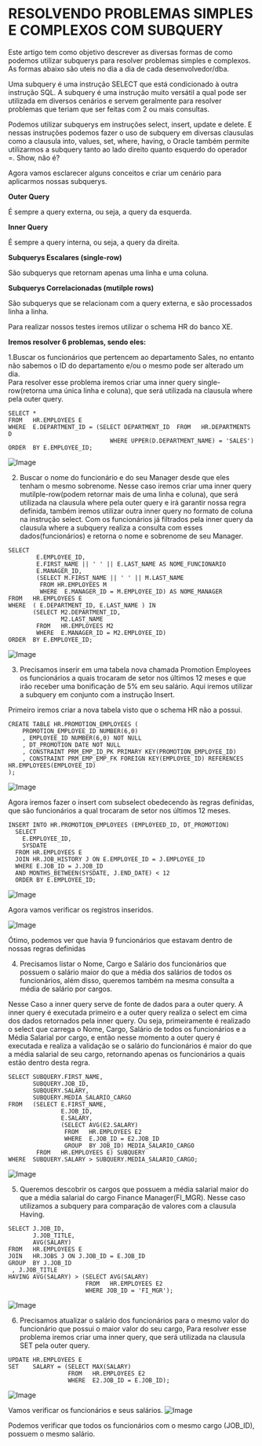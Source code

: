 # RESOLVENDO PROBLEMAS SIMPLES E COMPLEXOS COM SUBQUERY
Este artigo tem como objetivo descrever as diversas formas de como podemos utilizar subquerys para resolver problemas simples e complexos. As formas abaixo são uteis no dia a dia de cada desenvolvedor/dba.



Uma subquery é uma instrução SELECT que está condicionado à outra instrução SQL.
A subquery é uma instrução muito versátil a qual pode ser utilizada em diversos cenários e servem geralmente para resolver problemas que teriam que ser feitas com 2 ou mais consultas.

Podemos utilizar subquerys em instruções select, insert, update e delete. E nessas instruções podemos fazer o uso de subquery em diversas clausulas como a clausula into, values, set, where, having, o Oracle também permite utilizarmos a subquery tanto  ao lado direito quanto esquerdo do operador =. Show, não é?

Agora vamos esclarecer alguns conceitos e criar um cenário para aplicarmos nossas subquerys.

**Outer Query**

É sempre a query externa, ou seja, a query da esquerda.

**Inner Query**

É sempre a query interna, ou seja, a query da direita.

**Subquerys Escalares (single-row)**

São subquerys que retornam apenas uma linha e uma coluna.

**Subquerys Correlacionadas (mutilple rows)**

São subquerys que se relacionam com a query externa, e são processados linha a linha.


Para realizar nossos testes iremos utilizar o schema HR do banco XE.

**Iremos resolver 6 problemas, sendo eles:**


1.Buscar os funcionários que pertencem ao departamento Sales, no entanto não sabemos o ID do departamento e/ou o mesmo pode ser alterado um dia. 	
Para resolver esse problema iremos criar uma inner query single-row(retorna uma única linha e coluna), que será utilizada na clausula where pela outer query.
```
SELECT * 
FROM   HR.EMPLOYEES E 
WHERE  E.DEPARTMENT_ID = (SELECT DEPARTMENT_ID  FROM   HR.DEPARTMENTS D 
                             WHERE UPPER(D.DEPARTMENT_NAME) = 'SALES') 
ORDER  BY E.EMPLOYEE_ID;
```

![Image](https://bn1301files.storage.live.com/y4p-Svy8hgENZ0qB5HyWeRUtupZDA_swBuV38-Y7hPSYrMM_5nK0Hq9cwQLD1BTfw8DD5ALst-jmILSzVEUOvBYk-p0HvVLjWAKlv0XxVf0cMZH-8fj_QqQjl9U15XsoroejkiDUwrbMQz97cEHJO-2sCNyo6Z1_47uRtiUvCrhhI8nG2mfkQszgO3JLspQ-Nw9/1.png?psid=1&width=1176&height=613)


2. Buscar o nome do funcionário e do seu Manager desde que eles tenham o mesmo sobrenome.
Nesse caso iremos criar uma inner query mutilple-row(podem retornar mais de uma linha e coluna), que será utilizada na clausula where pela outer query e irá garantir nossa regra definida, também iremos utilizar outra inner query no formato de coluna na instrução select.
Com os funcionários já filtrados pela inner query da clausula where a subquery realiza a consulta com esses dados(funcionários) e retorna o nome e sobrenome de seu Manager.

```
SELECT 
        E.EMPLOYEE_ID,
        E.FIRST_NAME || ' ' || E.LAST_NAME AS NOME_FUNCIONARIO
        E.MANAGER_ID,
        (SELECT M.FIRST_NAME || ' ' || M.LAST_NAME 
         FROM HR.EMPLOYEES M 
         WHERE  E.MANAGER_ID = M.EMPLOYEE_ID) AS NOME_MANAGER
FROM   HR.EMPLOYEES E 
WHERE  ( E.DEPARTMENT_ID, E.LAST_NAME ) IN 
       (SELECT M2.DEPARTMENT_ID, 
               M2.LAST_NAME 
        FROM   HR.EMPLOYEES M2 
        WHERE  E.MANAGER_ID = M2.EMPLOYEE_ID) 
ORDER  BY E.EMPLOYEE_ID;
```

![Image](https://bn1301files.storage.live.com/y4pKzwikNPJvoCYGiCOdtj_bL1KZM9hZt6aP7HyFXM_Ua06zeqgAaQE7qQETdPyZVHDBYVfeDSlqgzVTeM66LJb1JuQfh5QOBrn1m6-fNj7CcntQjHviCpp7mBBlfnXQTvGpBP5E8H_LavHOPvdJ_QDCDfeMilpN6iR7KsaIHDrMhl3AnuXf1sziFeA7g61LjshtXrjOcKQtDnZ7wj5p72lxv1txWFKc3QrC9BjsBEretg/2.png?psid=1&width=1231&height=613)


3) Precisamos inserir em uma tabela nova chamada Promotion Employees os funcionários a quais trocaram de setor nos últimos 12 meses e que irão receber uma bonificação de 5% em seu salário. Aqui iremos utilizar a subquery em conjunto com a instrução Insert.

Primeiro iremos criar a nova tabela visto que o schema HR não a possui.
```
CREATE TABLE HR.PROMOTION_EMPLOYEES (
	PROMOTION_EMPLOYEE_ID NUMBER(6,0)
	, EMPLOYEE_ID NUMBER(6,0) NOT NULL
	, DT_PROMOTION DATE NOT NULL
	, CONSTRAINT PRM_EMP_ID_PK PRIMARY KEY(PROMOTION_EMPLOYEE_ID)
	, CONSTRAINT PRM_EMP_EMP_FK FOREIGN KEY(EMPLOYEE_ID) REFERENCES HR.EMPLOYEES(EMPLOYEE_ID)
);
```

![Image](https://bn1301files.storage.live.com/y4pbJnnvipKhrVI0DoFwwaa9OgN0tHGXIaRDQXK18kc_JwfsJ4BJI5leeAnb3Eco2YlgIYz9qGJHqRX05CVUODYK7Xcyh05mioXC585RfIAwd9UX5Yi9dmA2bqGFtCHeku3lk-NlDQeZZr_ZAI1Bmwfr9PLGExCm3tshu-QqVrJQqWo3w0mobeQyTlm1kvB6YW3w023BENrVXinJgjwml-I-jpDJKL2XvFLU716VxnCaS0/3.png?psid=1&width=1183&height=613)


Agora iremos fazer o insert com subselect obedecendo às regras definidas, que são funcionários a qual trocaram de setor nos últimos 12 meses.
```
INSERT INTO HR.PROMOTION_EMPLOYEES (EMPLOYEED_ID, DT_PROMOTION)
  SELECT
    E.EMPLOYEE_ID,
    SYSDATE
  FROM HR.EMPLOYEES E
  JOIN HR.JOB_HISTORY J ON E.EMPLOYEE_ID = J.EMPLOYEE_ID
  WHERE E.JOB_ID = J.JOB_ID
  AND MONTHS_BETWEEN(SYSDATE, J.END_DATE) < 12
  ORDER BY E.EMPLOYEE_ID;
```
![Image](https://bn1301files.storage.live.com/y4peMM08kak6VkoSQ8EuavTGhlPfbFkR_JhjjLl1BKsg18JPE4X4aj1Tad2CVwGINUofSuWUwwquIWnWpJJdmF-vkiRqJDfwm1ffV5LATSxpX234BqqZ-HcTr251Hec_TlbhMTSpJjpdxw1b7oT08k1MsUkKRHWiEkDDuFUJxUJ__73MO6RNzZn4Q-LLqDX1IGT2_MFS71aAyTPlFlQX14R65X4oHOO-XjzmD1JjR1yWyk/3-3.png?psid=1&width=1185&height=613)

Agora vamos verificar os registros inseridos.

![Image](https://bn1301files.storage.live.com/y4p8xAYOGCRAWBcthUkX7Ry3sA2c6sxI9uHFeusgXwJMd6Rr6Ssk-k1gDMxPKWgQgpd1mEV9qniZ7BwNf9GXEk1ySA3RIa3llbiUv6CaBx128-WcrkEdYJRgKvIx4ZBdzNFLp4gngW8aQ4QQsenupl6XTNDeDCNqcKrxS4WvR9LNLkrGQsllc3M5wXNeTtSbDY88fDWOjd6kFiQjbri0Hy8TR5N1cC7lRLXqA1kCXkUgso/3-4.png?psid=1&width=1187&height=613)


Ótimo, podemos ver que havia 9 funcionários que estavam dentro de nossas regras definidas


4)	Precisamos listar o Nome, Cargo e Salário dos funcionários que possuem o salário maior do que a média dos salários de todos os funcionários, além disso, queremos também na mesma consulta a média de salário por cargos.

Nesse Caso a inner query serve de fonte de dados para a outer query. A inner query é executada primeiro e a outer query realiza o select em cima dos dados retornados pela inner query. Ou seja, primeiramente é realizado o select que carrega o Nome, Cargo, Salário de todos os funcionários e a Média Salarial por cargo, e então nesse momento a outer query é executada e realiza a validação se o salário do funcionários é maior do que a média salarial de seu cargo, retornando apenas os funcionários a quais estão dentro desta regra.
 
```
SELECT SUBQUERY.FIRST_NAME, 
       SUBQUERY.JOB_ID, 
       SUBQUERY.SALARY, 
       SUBQUERY.MEDIA_SALARIO_CARGO
FROM   (SELECT E.FIRST_NAME,
               E.JOB_ID,
               E.SALARY,
               (SELECT AVG(E2.SALARY) 
                FROM   HR.EMPLOYEES E2 
                WHERE  E.JOB_ID = E2.JOB_ID 
                GROUP  BY JOB_ID) MEDIA_SALARIO_CARGO 
        FROM   HR.EMPLOYEES E) SUBQUERY 
WHERE  SUBQUERY.SALARY > SUBQUERY.MEDIA_SALARIO_CARGO; 
```

![Image](https://bn1301files.storage.live.com/y4p06CXHQPGZyZyoQNKLJ3XpiVsfFxKvu0UkaaAatq6_TXFyOp6gcpxUK3X4hBfTo4P9b2YwajxzlWXseh5sw_sGLs163ZIrjBby8dzXbYDJjhD96cw1QSR_iR1DkXNB9HuW7m_TzqUFe6adQ5fB4T1_MpX50df48umaLnFykrnjNEMiYnCnZm63RMGUb-bm_rBJ1poVfLHfZF09Daeo0O39RbqbtClbqgaFe9iDboqafk/4.png?psid=1&width=1190&height=613)


5)	Queremos descobrir os cargos que possuem a média salarial maior do que a média salarial do cargo Finance Manager(FI_MGR). Nesse caso utilizamos a subquery para comparação de valores com a clausula Having.
```
SELECT J.JOB_ID, 
       J.JOB_TITLE,
       AVG(SALARY) 
FROM   HR.EMPLOYEES E 
JOIN   HR.JOBS J ON J.JOB_ID = E.JOB_ID
GROUP  BY J.JOB_ID 
 , J.JOB_TITLE
HAVING AVG(SALARY) > (SELECT AVG(SALARY) 
                      FROM   HR.EMPLOYEES E2
                      WHERE JOB_ID = 'FI_MGR');
```

![Image](https://bn1301files.storage.live.com/y4p7dHC7PGpvgErIYL48Jc00hejBxCCgCqIPzJvDRXTKe_9EFf3YhWGY02yomUeXDu4YmCTQwxfcEfRidQePNbn7ctfhURhFTfTziuSxF4TFOYV6zP93IpAueo4LJJxMlfxeO7gTek5ooCJl4R4E8q2gUB5rTf4iJq7-R4Bj041M1Bu0lcfHFWG2TicWdgoBdUMeg84IvH-hv8eiAZb_X7DANVRkZqPidrxtwRCQSrP4vs/5.png?psid=1&width=1229&height=613)


6)	Precisamos atualizar o salário dos funcionários para o mesmo valor do funcionário que possui o maior valor do seu cargo, Para resolver esse problema iremos criar uma inner query, que será utilizada na clausula SET pela outer query.
```
UPDATE HR.EMPLOYEES E 
SET    SALARY = (SELECT MAX(SALARY) 
                 FROM   HR.EMPLOYEES E2 
                 WHERE  E2.JOB_ID = E.JOB_ID);
```                 

![Image](https://bn1301files.storage.live.com/y4pzjEUD-Hblc7BJQy0QXy2UTwElKIspMrS3lxnlDSBXlnZSYh2wpKYiJsmBTbLiAldZCmo7ekP3OrpyFaReWmkWS6NdySN7PMhBq7obhgRy_09DPDWxWEWjk2bzZX_q9LI08Y2Mgapozeppm03oCrqWHlC_pQNgZh7B9glDLSkYh7LWHyyZ8zfG9pjcBuCs_GirP_4lca8Bg464SqW2IYg_Hi6XIHSvJFE_oRDoSA9ZLE/6.png?psid=1&width=1227&height=613)


Vamos verificar os funcionários e seus salários.
![Image](https://bn1301files.storage.live.com/y4peTfcMV7vjv5KiicTMCCHUVQxwdWdMYqaZq_vhlG-5B_JjqaZKYLfRk-rcQNfiBE_zVHO9rPoyNH99Wntx9FVgCmfxZOOwQCHAAVJjbGgfHboK7R16lybqXBuROJJztHC5aaJdJNyCVaE3Fzgd47sKiFDz_gfubxwJca3COfGRXuU4QUT_C-hWgRWjPtHfn4djmuK0txYSNrYudkdTXJ9UIF8LLgyfEduQMLwmZ8Vbeg/6-2.png?psid=1&width=1235&height=613)


Podemos verificar que todos os funcionários com o mesmo cargo (JOB_ID), possuem o mesmo salário.
